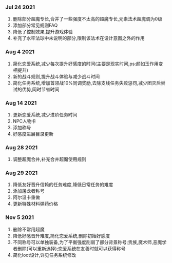 ### Jul 24 2021 ###
1. 删除部分超魔专长,合并了一些强度不太高的超魔专长,元素法术超魔调为0级
2. 添加部分常见规则FAQ
3. 降低了控制效果,提升游戏体验
4. 补充了水牢法球中未说明的部分,限制该法术在设计意图之外的作用
### Aug 4 2021 ###
1. 简化恋爱系统,减少每次提升好感度的时间(主要是现实时间,ps:颜如玉作用变相提升)
2. 新的战斗规则,提升战斗体验与减少战斗时间
3. 简化任务系统,增加首领战10%同调奖励,去除支线任务失败惩罚,减少团灭后尝试的优势,同时节省时间
### Aug 14 2021 ###
1. 更新恋爱系统,减少进阶任务时间
2. NPC人物卡
3. 添加称号
4. 好感度进展目录更新
### Aug 28 2021 ###
1. 调整超魔合并,补充合并超魔使用规则
### Aug 29 2021 ###
1. 降低友好晋升信赖的任务难度,降低日常任务的难度
2. 添加屠龙者称号
3. 阿尔温卡重做  
4. 更新特殊材料弹药价格
### Nov 5 2021 ###
1. 删除不常用超魔
2. 降低好感晋升难度,简化恋爱系统,删除初始好感度
3. 不同称号可以单独装备,为了平衡强度削弱了部分背景称号;贵族,魔术师,恶魔学者删除(可以重新选择);恋爱系统在友善时就可以获得称号  
4. 简化loot设计,详见任务系统修改